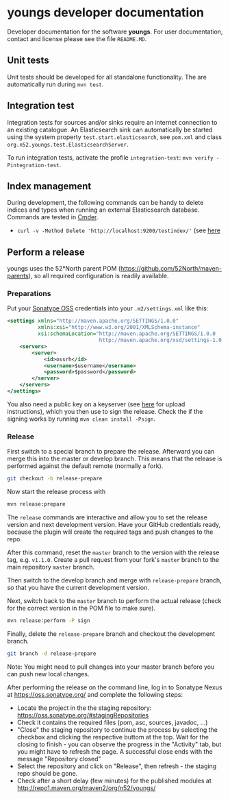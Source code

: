 # youngs developer documentation

Developer documentation for the software **youngs**. For user documentation, contact and license please see the file `README.MD`.

## Unit tests

Unit tests should be developed for all standalone functionality. The are automatically run during `mvn test`.


## Integration test

Integration tests for sources and/or sinks require an internet connection to an existing catalogue. An Elasticsearch sink can automatically be started using the system property `test.start.elasticsearch`, see `pom.xml` and class `org.n52.youngs.test.ElasticsearchServer`.

To run integration tests, activate the profile `integration-test`: `mvn verify -Pintegration-test`.


## Index management

During development, the following commands can be handy to delete indices and types when running an external Elasticsearch database. Commands are tested in [Cmder](http://cmder.net/).

* `curl -v -Method Delete 'http://localhost:9200/testindex/'` (see [here](https://www.elastic.co/guide/en/elasticsearch/reference/current/indices-delete-index.html)


## Perform a release

youngs uses the 52°North parent POM (https://github.com/52North/maven-parents), so all required configuration is readily available.

### Preparations

Put your [Sonatype OSS](https://oss.sonatype.org/) credentials into your `.m2/settings.xml` like this:

```xml
<settings xmlns="http://maven.apache.org/SETTINGS/1.0.0"
          xmlns:xsi="http://www.w3.org/2001/XMLSchema-instance"
          xsi:schemaLocation="http://maven.apache.org/SETTINGS/1.0.0
                              http://maven.apache.org/xsd/settings-1.0.0.xsd">
    <servers>
        <server>
            <id>ossrh</id>
            <username>$username</username>
            <password>$password</password>
        </server>
    </servers>
</settings>
```

You also need a public key on a keyserver (see [here](https://www.debian-administration.org/article/451/Submitting_your_GPG_key_to_a_keyserver) for upload instructions), which you then use to sign the release. Check the if the signing works by running `mvn clean install -Psign`.

### Release

First switch to a special branch to prepare the release. Afterward you can merge this into the master or develop branch. This means that the release is performed against the default remote (normally a fork).

```sh
git checkout -b release-prepare
```

Now start the release process with

```sh
mvn release:prepare
```

The `release` commands are interactive and allow you to set the release version and next development version. Have your GitHub credentials ready, because the plugin will create the required tags and push changes to the repo.

After this command, reset the `master` branch to the version with the release tag, e.g. `v1.1.0`. Create a pull request from your fork's `master` branch to the main repository `master` branch.

Then switch to the develop branch and merge with `release-prepare` branch, so that you have the current development version.

Next, switch back to the `master` branch to perform the actual release (check for the correct version in the POM file to make sure).

```sh
mvn release:perform -P sign
```

Finally, delete the `release-prepare` branch and checkout the development branch.

```sh
git branch -d release-prepare
```

Note: You might need to pull changes into your master branch before you can push new local changes.

After performing the release on the command line, log in to Sonatype Nexus at https://oss.sonatype.org/ and complete the following steps:

* Locate the project in the the staging repository: https://oss.sonatype.org/#stagingRepositories
* Check it contains the required files (pom, asc, sources, javadoc, ...)
* "Close" the staging repository to continue the process by selecting the checkbox and clicking the respective buttom at the top. Wait for the closing to finish - you can observe the progress in the "Activity" tab, but you might have to refresh the page. A successful close ends with the message "Repository closed"
* Select the repository and click on "Release", then refresh - the staging repo should be gone.
* Check after a short delay (few minutes) for the published modules at http://repo1.maven.org/maven2/org/n52/youngs/

